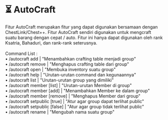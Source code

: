 # ⏳ AutoCraft

Fitur AutoCraft merupakan fitur yang dapat digunakan bersamaan dengan ChestLink/Chest++. Fitur AutoCraft sendiri digunakan untuk mengcraft suatu barang dengan cepat / auto. Fitur ini hanya dapat digunakan oleh rank Ksatria, Bahaduri, dan rank-rank seterusnya.\
\
Command List : \
&#x20;• /autocraft add | "Menambahkan crafting table menjadi group"\
&#x20;• /autocraft remove | "Menghapus crafting table dari group"\
&#x20;• /autocraft open | "Membuka inventory suatu group"\
&#x20;• /autocraft help | "Urutan-urutan command dan kegunaannya"\
&#x20;• /autocraft list | "Urutan-urutan group yang dimiliki"\
&#x20;• /autocraft member \[list] | "Urutan-urutan Member di group"\
&#x20;• /autocraft member \[add] | "Menambahkan Member ke dalam group"\
&#x20;• /autocraft member \[remove] | "Menghapus Member dari group"\
&#x20;• /autocraft setpublic \[true] | "Atur agar group dapat terlihat public"\
&#x20;• /autocraft setpublic \[false] | "Atur agar group tidak terlihat public"\
&#x20;• /autocraft rename | "Mengubah nama suatu group"
